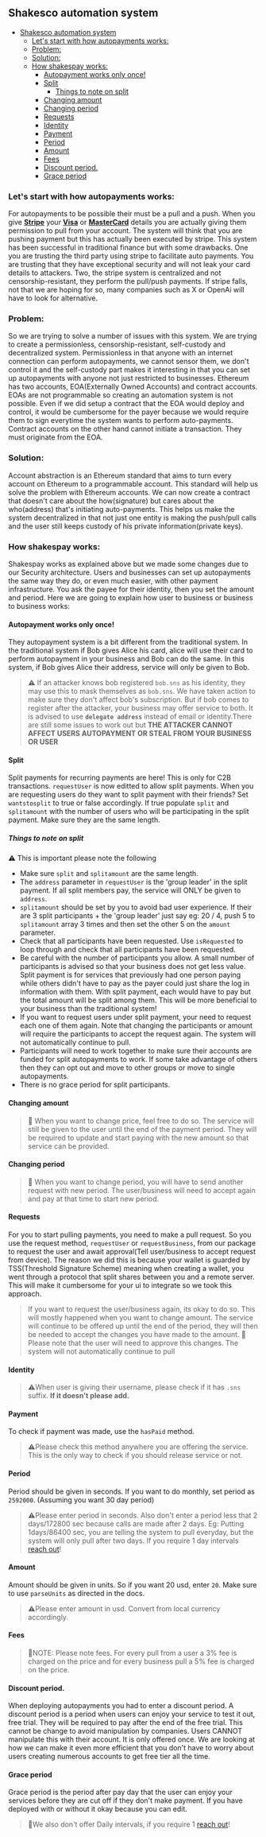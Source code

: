 ## Shakesco automation system
- [Shakesco automation system](#shakesco-automation-system)
  - [Let's start with how autopayments works:](#lets-start-with-how-autopayments-works)
  - [Problem:](#problem)
  - [Solution:](#solution)
  - [How shakespay works:](#how-shakespay-works)
    - [Autopayment works only once!](#autopayment-works-only-once)
    - [Split](#split)
      - [Things to note on split](#things-to-note-on-split)
    - [Changing amount](#changing-amount)
    - [Changing period](#changing-period)
    - [Requests](#requests)
    - [Identity](#identity)
    - [Payment](#payment)
    - [Period](#period)
    - [Amount](#amount)
    - [Fees](#fees)
    - [Discount period.](#discount-period)
    - [Grace period](#grace-period)

### Let's start with how autopayments works:
For autopayments to be possible their must be a pull and a push. When you give [__Stripe__](https://stripe.com/ "stripe") your [__Visa__](https://www.visa.com/ "visa") or [__MasterCard__](https://www.mastercard.com/global/en.html "mastercard") details you are actually giving them permission to pull from your account. The system will think that you are pushing payment but this has actually been executed by stripe. This system has been successful in traditional finance but with some drawbacks. One you are trusting the third party using stripe to facilitate auto payments. You are trusting that they have exceptional security and will not leak your card details to attackers. Two, the stripe system is centralized and not censorship-resistant, they perform the pull/push payments. If stripe falls, not that we are hoping for so, many companies such as X or OpenAi will have to look for alternative.

### Problem: 
So we are trying to solve a number of issues with this system. We are trying to create a permissionless, censorship-resistant, self-custody and decentralized system. Permissionless in that anyone with an internet connection can perform autopayments, we cannot sensor them, we don't control it and the self-custody part makes it interesting in that you can set up autopayments with anyone not just restricted to businesses.
Ethereum has two accounts, EOA(Externally Owned Accounts) and contract accounts. EOAs are not programmable so creating an automation system is not possible. Even if we did setup a contract that the EOA would deploy and control, it would be cumbersome for the payer because we would require them to sign everytime the system wants to perform auto-payments. Contract accounts on the other hand cannot initiate a transaction. They must originate from the EOA. 

### Solution:
Account abstraction is an Ethereum standard that aims to turn every account on Ethereum to a programmable account. This standard will help us solve the problem with Ethereum accounts. We can now create a contract that doesn't care about the how(signature) but cares about the who(address) that's initiating auto-payments. This helps us make the system decentralized in that not just one entity is making the push/pull calls and the user still keeps custody of his private information(private keys). 

### How shakespay works:
Shakespay works as explained above but we made some changes due to our Security architecture. Users and businesses can set up autopayments the same way they do, or even much easier, with other payment infrastructure. You ask the payee for their identity, then you set the amount and period. Here we are going to explain how user to business or business to business works:

#### Autopayment works only once!
They autopayment system is a bit different from the traditional system. In the traditional system if Bob gives Alice his card, alice will use their card to perform autopayment in your business and Bob can do the same. In this system, if Bob gives Alice their address, service will only be given to Bob. 

>⚠️ If an attacker knows bob registered `bob.sns` as his identity, they may use this to mask themselves as `bob.sns`. We have taken action to make sure they don't affect bob's subscription. But if bob comes to register after the attacker, your business may offer service to both. It is advised to use __`delegate address`__ instead of email or identity.There are still some issues to work out but __THE ATTACKER CANNOT AFFECT USERS AUTOPAYMENT OR STEAL FROM YOUR BUSINESS OR USER__

#### Split
Split payments for recurring payments are here! This is only for C2B transactions. `requestUser` is now editted to allow split payments. When you are requesting users do they want to split payment with their friends? Set `wantstosplit` to true or false accordingly. If true populate `split` and `splitamount` with the number of users who will be participating in the split payment. Make sure they are the same length. 

##### Things to note on split
⚠️ This is important please note the following

- Make sure `split` and `splitamount` are the same length.
- The `address` parameter in `requestUser` is the 'group leader' in the split payment. If all split members pay, the service will ONLY be given to `address`.
- `splitamount` should be set by you to avoid bad user experience. If their are 3 split participants + the 'group leader' just say eg: 20 / 4, push 5 to `splitamount` array 3 times and then set the other 5 on the `amount` parameter.
- Check that all participants have been requested. Use `isRequested` to loop through and check that all participants have been requested.
- Be careful with the number of participants you allow. A small number of participants is advised so that your business does not get less value. Split payment is for services that previously had one person paying while  others didn't have to pay as the payer could just share the log in information with them. With split payment, each would have to pay but the total amount will be split among them. This will be more beneficial to your business than the traditional system!
- If you want to request users under split payment, your need to request each one of them again. Note that changing the participants or amount will require the participants to accept the request again. The system will not automatically continue to pull. 
- Participants will need to work together to make sure their accounts are funded for split autopayments to work. If some take advantage of others then they can opt out and move to other groups or move to single autopayments.
- There is no grace period for split participants.

#### Changing amount
>📓 When you want to change price, feel free to do so. The service will still be given to the user until the end of the payment period. They will be required to update and start paying with the new amount so that service can be provided. 

#### Changing period
>📓 When you want to change period, you will have to send another request with new period. The user/business will need to accept again and pay at that time to start new period.

#### Requests
For you to start pulling payments, you need to make a pull request. So you use the request method, `requestUser` or `requestBusiness`, from our package to request the user and await approval(Tell user/business to accept request from device). The reason we did this is because your wallet is guarded by TSS(Threshold Signature Scheme) meaning when creating a wallet, you went through a protocol that split shares between you and a remote server. This will make it cumbersome for your ui to integrate so we took this approach.

>If you want to request the user/business again, its okay to do so. This will mostly happened when you want to change amount. The service will continue to be offered up until the end of the period, they will then be needed to accept the changes you have made to the amount. 📓 Please note that the user will need to approve this changes. The system will not automatically continue to pull 

#### Identity
>⚠️When user is giving their username, please check if it has `.sns` suffix. __If it doesn't please add.__ 

#### Payment
To check if payment was made, use the `hasPaid` method. 
>⚠️Please check this method anywhere you are offering the service. This is the only way to check if you should release service or not.

#### Period
Period should be given in seconds. If you want to do monthly, set period as `2592000`. (Assuming you want 30 day period)

>⚠️Please enter period in seconds. Also don't enter a period less that 2 days/172800 sec because calls are made after 2 days. Eg: Putting 1days/86400 sec, you are telling the system to pull everyday, but the system will only pull after two days. If you require 1 day intervals [reach out](https://shakesco.netlify.app/contact "Shakeco")!

#### Amount
Amount should be given in units. So if you want 20 usd, enter `20`. Make sure to use `parseUnits` as directed in the docs.

>⚠️Please enter amount in usd. Convert from local currency accordingly.

#### Fees
>📓NOTE: Please note fees. For every pull from a user a 3% fee is charged on the price and for every business pull a 5% fee is charged on the price.

#### Discount period.
When deploying autopayments you had to enter a discount period. A discount period is a period when users can enjoy your service to test it out, free trial. They will be required to pay after the end of the free trial. This cannot be change to avoid manipulation by companies. Users CANNOT manipulate this with their account. It is only offered once. We are looking at how we can make it even more efficient that you don't have to worry about users creating numerous accounts to get free tier all the time.

#### Grace period
Grace period is the period after pay day that the user can enjoy your services before they are cut off if they don't make payment. If you have deployed with or without it okay because you can edit. 

>📓We also don't offer Daily intervals, if you require 1 [reach out](https://shakesco.netlify.app/contact "Shakeco")!